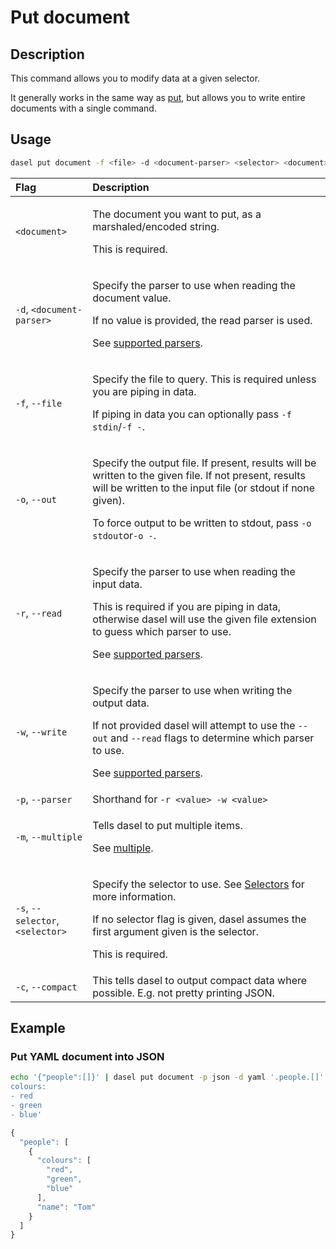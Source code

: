 # Put document

## Description

This command allows you to modify data at a given selector.

It generally works in the same way as [put](put.md), but allows you to write entire documents with a single command.

## Usage

```bash
dasel put document -f <file> -d <document-parser> <selector> <document>
```

<table>
  <thead>
    <tr>
      <th style="text-align:left">Flag</th>
      <th style="text-align:left">Description</th>
    </tr>
  </thead>
  <tbody>
    <tr>
      <td style="text-align:left"><code>&lt;document&gt;</code>
      </td>
      <td style="text-align:left">
        <p>The document you want to put, as a marshaled/encoded string.</p>
        <p>This is required.</p>
      </td>
    </tr>
    <tr>
      <td style="text-align:left"><code>-d</code>, <code>&lt;document-parser&gt;</code>
      </td>
      <td style="text-align:left">
        <p>Specify the parser to use when reading the document value.</p>
        <p>If no value is provided, the read parser is used.</p>
        <p>See <a href="https://github.com/TomWright/dasel#supported-file-types">supported parsers</a>.</p>
      </td>
    </tr>
    <tr>
      <td style="text-align:left"><code>-f</code>, <code>--file</code>
      </td>
      <td style="text-align:left">
        <p>Specify the file to query. This is required unless you are piping in data.</p>
        <p>If piping in data you can optionally pass <code>-f stdin</code>/<code>-f -</code>.</p>
      </td>
    </tr>
    <tr>
      <td style="text-align:left"><code>-o</code>, <code>--out</code>
      </td>
      <td style="text-align:left">
        <p>Specify the output file. If present, results will be written to the given
          file. If not present, results will be written to the input file (or stdout
          if none given).</p>
        <p>To force output to be written to stdout, pass <code>-o stdout</code>or<code>-o -</code>.</p>
      </td>
    </tr>
    <tr>
      <td style="text-align:left"><code>-r</code>, <code>--read</code>
      </td>
      <td style="text-align:left">
        <p>Specify the parser to use when reading the input data.</p>
        <p>This is required if you are piping in data, otherwise dasel will use the
          given file extension to guess which parser to use.</p>
        <p>See <a href="https://github.com/TomWright/dasel#supported-file-types">supported parsers</a>.</p>
      </td>
    </tr>
    <tr>
      <td style="text-align:left"><code>-w</code>, <code>--write</code>
      </td>
      <td style="text-align:left">
        <p>Specify the parser to use when writing the output data.</p>
        <p>If not provided dasel will attempt to use the <code>--out</code> and <code>--read</code> flags
          to determine which parser to use.</p>
        <p>See <a href="https://github.com/TomWright/dasel#supported-file-types">supported parsers</a>.</p>
      </td>
    </tr>
    <tr>
      <td style="text-align:left"><code>-p</code>, <code>--parser</code>
      </td>
      <td style="text-align:left">Shorthand for <code>-r &lt;value&gt; -w &lt;value&gt;</code>
      </td>
    </tr>
    <tr>
      <td style="text-align:left"><code>-m</code>, <code>--multiple</code>
      </td>
      <td style="text-align:left">
        <p>Tells dasel to put multiple items.</p>
        <p>See <a href="flags/multiple.md">multiple</a>.</p>
      </td>
    </tr>
    <tr>
      <td style="text-align:left"><code>-s</code>, <code>--selector</code>, <code>&lt;selector&gt;</code>
      </td>
      <td style="text-align:left">
        <p>Specify the selector to use. See <a href="https://github.com/TomWright/dasel#selectors">Selectors</a> for
          more information.</p>
        <p>If no selector flag is given, dasel assumes the first argument given is
          the selector.</p>
        <p>This is required.</p>
      </td>
    </tr>
    <tr>
      <td style="text-align:left"><code>-c</code>, <code>--compact</code>
      </td>
      <td style="text-align:left">This tells dasel to output compact data where possible. E.g. not pretty
        printing JSON.</td>
    </tr>
  </tbody>
</table>

## Example

### Put YAML document into JSON

```bash
echo '{"people":[]}' | dasel put document -p json -d yaml '.people.[]' 'name: Tom
colours:
- red
- green
- blue'
```

```javascript
{
  "people": [
    {
      "colours": [
        "red",
        "green",
        "blue"
      ],
      "name": "Tom"
    }
  ]
}
```

